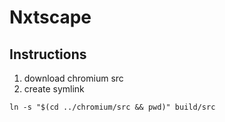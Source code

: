 # Nxtscape

## Instructions
1. download chromium src
2. create symlink
```
ln -s "$(cd ../chromium/src && pwd)" build/src
```
